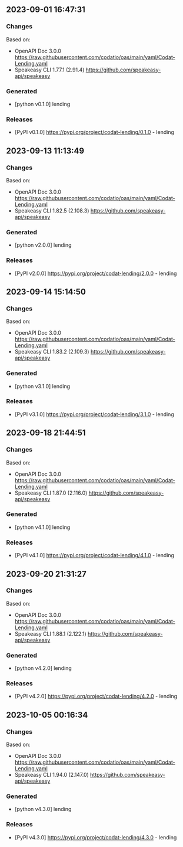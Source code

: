 

## 2023-09-01 16:47:31
### Changes
Based on:
- OpenAPI Doc 3.0.0 https://raw.githubusercontent.com/codatio/oas/main/yaml/Codat-Lending.yaml
- Speakeasy CLI 1.77.1 (2.91.4) https://github.com/speakeasy-api/speakeasy
### Generated
- [python v0.1.0] lending
### Releases
- [PyPI v0.1.0] https://pypi.org/project/codat-lending/0.1.0 - lending

## 2023-09-13 11:13:49
### Changes
Based on:
- OpenAPI Doc 3.0.0 https://raw.githubusercontent.com/codatio/oas/main/yaml/Codat-Lending.yaml
- Speakeasy CLI 1.82.5 (2.108.3) https://github.com/speakeasy-api/speakeasy
### Generated
- [python v2.0.0] lending
### Releases
- [PyPI v2.0.0] https://pypi.org/project/codat-lending/2.0.0 - lending

## 2023-09-14 15:14:50
### Changes
Based on:
- OpenAPI Doc 3.0.0 https://raw.githubusercontent.com/codatio/oas/main/yaml/Codat-Lending.yaml
- Speakeasy CLI 1.83.2 (2.109.3) https://github.com/speakeasy-api/speakeasy
### Generated
- [python v3.1.0] lending
### Releases
- [PyPI v3.1.0] https://pypi.org/project/codat-lending/3.1.0 - lending

## 2023-09-18 21:44:51
### Changes
Based on:
- OpenAPI Doc 3.0.0 https://raw.githubusercontent.com/codatio/oas/main/yaml/Codat-Lending.yaml
- Speakeasy CLI 1.87.0 (2.116.0) https://github.com/speakeasy-api/speakeasy
### Generated
- [python v4.1.0] lending
### Releases
- [PyPI v4.1.0] https://pypi.org/project/codat-lending/4.1.0 - lending

## 2023-09-20 21:31:27
### Changes
Based on:
- OpenAPI Doc 3.0.0 https://raw.githubusercontent.com/codatio/oas/main/yaml/Codat-Lending.yaml
- Speakeasy CLI 1.88.1 (2.122.1) https://github.com/speakeasy-api/speakeasy
### Generated
- [python v4.2.0] lending
### Releases
- [PyPI v4.2.0] https://pypi.org/project/codat-lending/4.2.0 - lending

## 2023-10-05 00:16:34
### Changes
Based on:
- OpenAPI Doc 3.0.0 https://raw.githubusercontent.com/codatio/oas/main/yaml/Codat-Lending.yaml
- Speakeasy CLI 1.94.0 (2.147.0) https://github.com/speakeasy-api/speakeasy
### Generated
- [python v4.3.0] lending
### Releases
- [PyPI v4.3.0] https://pypi.org/project/codat-lending/4.3.0 - lending